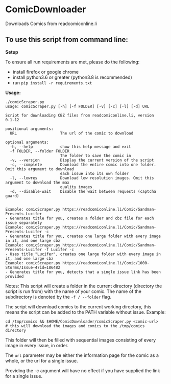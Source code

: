# ComicDownloader

Downloads Comics from readcomiconline.li


## To use this script from command line:

**Setup**

To ensure all run requirements are met, please do the following:
 - install firefox or google chrome
 - install python3.6 or greater (python3.8 is recommended)
 - run `pip install -r requirements.txt`


**Usage:**

```shell
./comicScraper.py
usage: comicScraper.py [-h] [-f FOLDER] [-v] [-c] [-l] [-d] URL

Script for downloading CBZ files from readcomiconline.li, version 0.1.12

positional arguments:
  URL                   The url of the comic to download

optional arguments:
  -h, --help            show this help message and exit
  -f FOLDER, --folder FOLDER
                        The folder to save the comic in
  -v, --version         Display the current version of the script
  -c, --complete        Download the entire comic into one folder. Omit this argument to download
                        each issue into its own folder
  -l, --lowres          Download low resolution images. Omit this argument to download the max
                        quality images
  -d, --disable-wait    Disable the wait between requests (captcha guard)


Example: comicScraper.py https://readcomiconline.li/Comic/Sandman-Presents-Lucifer
- Generates title for you, creates a folder and cbz file for each issue separately
Example: comicScraper.py https://readcomiconline.li/Comic/Sandman-Presents-Lucifer -c
- Generates title for you, creates one large folder with every image in it, and one large cbz
Example: comicScraper.py https://readcomiconline.li/Comic/Sandman-Presents-Lucifer -f Lucifer -c
- Uses title "Lucifer", creates one large folder with every image in it, and one large cbz
Example: comicScraper.py https://readcomiconline.li/Comic/1000-Storms/Issue-4?id=186482
- Generates title for you, detects that a single issue link has been provided
```

Notes:
This script will create a folder in the current directory (directory the script is run from) with the name of your comic. The name of the subdirectory is denoted by the `-f / --folder` flag.

The script will download comics to the current working directory, this means the script can be added to the PATH variable without issue.
Example:
```
cd /tmp/comics && $HOME/ComicDownloader/comicScraper.py <comic-url>
# this will download the images and comics to the /tmp/comics directory
```

This folder will then be filled with sequential images consisting of every image in every issue, in order.

The `url` parameter may be either the information page for the comic as a whole, or the url for a single issue.

Providing the -c argument will have no effect if you have supplied the link for a single issue.
